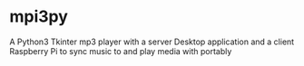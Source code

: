 # mpi3py

A Python3 Tkinter mp3 player with a server Desktop application and a client Raspberry Pi to sync music to and play media with portably
